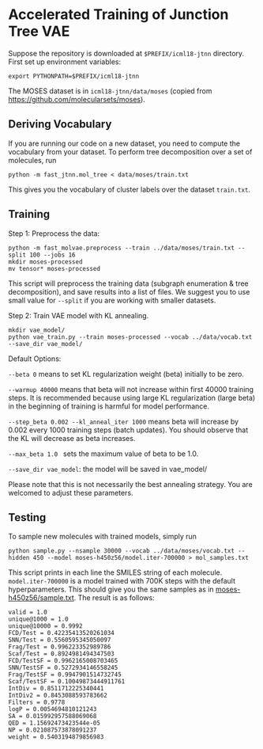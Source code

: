 # Accelerated Training of Junction Tree VAE
Suppose the repository is downloaded at `$PREFIX/icml18-jtnn` directory. First set up environment variables:
```
export PYTHONPATH=$PREFIX/icml18-jtnn
```
The MOSES dataset is in `icml18-jtnn/data/moses` (copied from https://github.com/molecularsets/moses).

## Deriving Vocabulary 
If you are running our code on a new dataset, you need to compute the vocabulary from your dataset.
To perform tree decomposition over a set of molecules, run
```
python -m fast_jtnn.mol_tree < data/moses/train.txt
```
This gives you the vocabulary of cluster labels over the dataset `train.txt`. 

## Training
Step 1: Preprocess the data:
```
python -m fast_molvae.preprocess --train ../data/moses/train.txt --split 100 --jobs 16
mkdir moses-processed
mv tensor* moses-processed
```
This script will preprocess the training data (subgraph enumeration & tree decomposition), and save results into a list of files. We suggest you to use small value for `--split` if you are working with smaller datasets.

Step 2: Train VAE model with KL annealing. 
```
mkdir vae_model/
python vae_train.py --train moses-processed --vocab ../data/vocab.txt --save_dir vae_model/
```
Default Options:

`--beta 0` means to set KL regularization weight (beta) initially to be zero.

`--warmup 40000` means that beta will not increase within first 40000 training steps. It is recommended because using large KL regularization (large beta) in the beginning of training is harmful for model performance.

`--step_beta 0.002 --kl_anneal_iter 1000` means beta will increase by 0.002 every 1000 training steps (batch updates). You should observe that the KL will decrease as beta increases.

`--max_beta 1.0 ` sets the maximum value of beta to be 1.0. 

`--save_dir vae_model`: the model will be saved in vae_model/

Please note that this is not necessarily the best annealing strategy. You are welcomed to adjust these parameters.

## Testing
To sample new molecules with trained models, simply run
```
python sample.py --nsample 30000 --vocab ../data/moses/vocab.txt --hidden 450 --model moses-h450z56/model.iter-700000 > mol_samples.txt
```
This script prints in each line the SMILES string of each molecule. `model.iter-700000` is a model trained with 700K steps with the default hyperparameters. This should give you the same samples as in [moses-h450z56/sample.txt](moses-h450z56/sample.txt). The result is as follows:
```
valid = 1.0
unique@1000 = 1.0
unique@10000 = 0.9992
FCD/Test = 0.42235413520261034
SNN/Test = 0.5560595345050097
Frag/Test = 0.996223352989786
Scaf/Test = 0.8924981494347503
FCD/TestSF = 0.9962165008703465
SNN/TestSF = 0.5272934146558245
Frag/TestSF = 0.9947901514732745
Scaf/TestSF = 0.10049873444911761
IntDiv = 0.8511712225340441
IntDiv2 = 0.8453088593783662
Filters = 0.9778
logP = 0.0054694810121243
SA = 0.015992957588069068
QED = 1.15692473423544e-05
NP = 0.021087573878091237
weight = 0.5403194879856983
```
